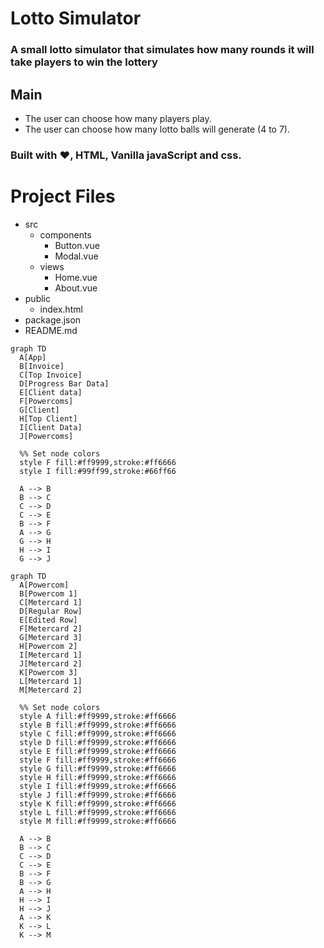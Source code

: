 # Lotto Simulator

### A small lotto simulator that simulates how many rounds it will take players to win the lottery 

## Main 

- The user can choose how many players play.
- The user can choose how many lotto balls will generate (4 to 7).

### Built with ❤️, HTML, Vanilla javaScript and css. 

# Project Files

- src
  - components
    - Button.vue
    - Modal.vue
  - views
    - Home.vue
    - About.vue
- public
  - index.html
- package.json
- README.md

```mermaid
graph TD
  A[App]
  B[Invoice]
  C[Top Invoice]
  D[Progress Bar Data]
  E[Client data]
  F[Powercoms]
  G[Client]
  H[Top Client]
  I[Client Data]
  J[Powercoms]

  %% Set node colors
  style F fill:#ff9999,stroke:#ff6666
  style I fill:#99ff99,stroke:#66ff66

  A --> B
  B --> C
  C --> D
  C --> E
  B --> F
  A --> G
  G --> H
  H --> I
  G --> J

graph TD
  A[Powercom]
  B[Powercom 1]
  C[Metercard 1]
  D[Regular Row]
  E[Edited Row]
  F[Metercard 2]
  G[Metercard 3]
  H[Powercom 2]
  I[Metercard 1]
  J[Metercard 2]
  K[Powercom 3]
  L[Metercard 1]
  M[Metercard 2]

  %% Set node colors
  style A fill:#ff9999,stroke:#ff6666
  style B fill:#ff9999,stroke:#ff6666
  style C fill:#ff9999,stroke:#ff6666
  style D fill:#ff9999,stroke:#ff6666
  style E fill:#ff9999,stroke:#ff6666
  style F fill:#ff9999,stroke:#ff6666
  style G fill:#ff9999,stroke:#ff6666
  style H fill:#ff9999,stroke:#ff6666
  style I fill:#ff9999,stroke:#ff6666
  style J fill:#ff9999,stroke:#ff6666
  style K fill:#ff9999,stroke:#ff6666
  style L fill:#ff9999,stroke:#ff6666
  style M fill:#ff9999,stroke:#ff6666

  A --> B
  B --> C
  C --> D
  C --> E
  B --> F
  B --> G
  A --> H
  H --> I
  H --> J
  A --> K
  K --> L
  K --> M




